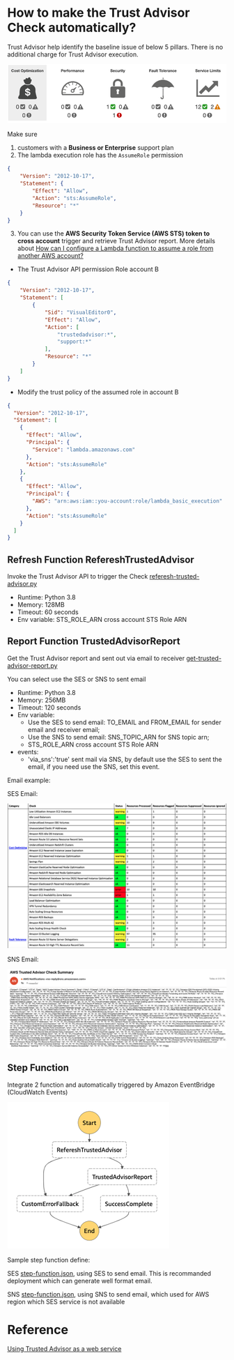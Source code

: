 # How to make the Trust Advisor Check automatically?

Trust Advisor help identify the baseline issue of below 5 pillars. There is no additional charge for Trust Advisor execution.

![5 pillars](media/pillars.png)

Make sure 
1. customers with a **Business or Enterprise** support plan
2. The lambda execution role has the `AssumeRole` permission
```json
{
    "Version": "2012-10-17",
    "Statement": {
        "Effect": "Allow",
        "Action": "sts:AssumeRole",
        "Resource": "*"
    }
}
```
3. You can use the **AWS Security Token Service (AWS STS) token to cross account** trigger and retrieve Trust Advisor report. More details about [How can I configure a Lambda function to assume a role from another AWS account?](https://aws.amazon.com/premiumsupport/knowledge-center/lambda-function-assume-iam-role/)

- The Trust Advisor API permission Role account B
```json
{
    "Version": "2012-10-17",
    "Statement": [
        {
            "Sid": "VisualEditor0",
            "Effect": "Allow",
            "Action": [
                "trustedadvisor:*",
                "support:*"
            ],
            "Resource": "*"
        }
    ]
}
```

- Modify the trust policy of the assumed role in account B
```json
{
  "Version": "2012-10-17",
  "Statement": [
    {
      "Effect": "Allow",
      "Principal": {
        "Service": "lambda.amazonaws.com"
      },
      "Action": "sts:AssumeRole"
    },
    {
      "Effect": "Allow",
      "Principal": {
        "AWS": "arn:aws:iam::you-account:role/lambda_basic_execution"
      },
      "Action": "sts:AssumeRole"
    }
  ]
}
```

## Refresh Function RefereshTrustedAdvisor

Invoke the Trust Advisor API to trigger the Check [referesh-trusted-advisor.py](script/referesh-trusted-advisor.py)

- Runtime: Python 3.8
- Memory: 128MB
- Timeout: 60 seconds
- Env variable: STS_ROLE_ARN cross account STS Role ARN

## Report Function TrustedAdvisorReport

Get the Trust Advisor report and sent out via email to receiver [get-trusted-advisor-report.py](script/get-trusted-advisor-report.py)

You can select use the SES or SNS to sent email

- Runtime: Python 3.8
- Memory: 256MB
- Timeout: 120 seconds
- Env variable: 
  - Use the SES to send email: TO_EMAIL and FROM_EMAIL for sender email and receiver email; 
  - Use the SNS to send email: SNS_TOPIC_ARN for SNS topic arn;
  - STS_ROLE_ARN cross account STS Role ARN
- events:
  - 'via_sns':'true' sent mail via SNS, by default use the SES to sent the email, if you need use the SNS, set this event.

Email example:

SES Email:

![reports](media/reports.png)

SNS Email:

![reports](media/reports-sns.png)

## Step Function

Integrate 2 function and automatically triggered by Amazon EventBridge (CloudWatch Events)

![step-function](media/step-function.png)

Sample step function define:

SES [step-function.json](script/step-function-ses.json), using SES to send email. This is recommanded deployment which can generate well format email.

SNS [step-function.json](script/step-function-sns.json), using SNS to send email, which used for AWS region which SES service is not available

# Reference
[Using Trusted Advisor as a web service](https://docs.aws.amazon.com/awssupport/latest/user/trustedadvisor.html)